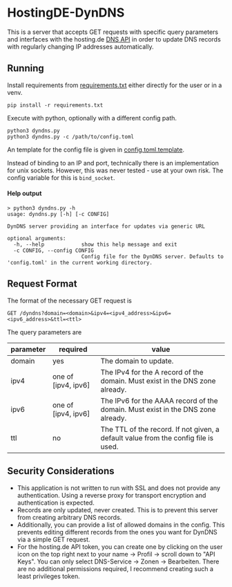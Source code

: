 # HostingDE-DynDNS

This is a server that accepts GET requests with specific query parameters and interfaces with the hosting.de [DNS API](https://www.hosting.de/api/?json#updating-records-in-a-zone) in order to update DNS records with regularly changing IP addresses automatically.

## Running
Install requirements from [requirements.txt](requirements.txt) either directly for the user or in a venv.
```
pip install -r requirements.txt
```

Execute with python, optionally with a different config path.
```
python3 dyndns.py
python3 dyndns.py -c /path/to/config.toml
```

An template for the config file is given in [config.toml.template](config.toml.template).

Instead of binding to an IP and port, technically there is an implementation for unix sockets.
However, this was never tested - use at your own risk.
The config variable for this is `bind_socket`.

#### Help output
```
> python3 dyndns.py -h
usage: dyndns.py [-h] [-c CONFIG]

DynDNS server providing an interface for updates via generic URL

optional arguments:
  -h, --help            show this help message and exit
  -c CONFIG, --config CONFIG
                        Config file for the DynDNS server. Defaults to 'config.toml' in the current working directory.
```

## Request Format
The format of the necessary GET request is
```
GET /dyndns?domain=<domain>&ipv4=<ipv4_address>&ipv6=<ipv6_address>&ttl=<ttl>
```

The query parameters are

| parameter | required            | value                                                                              |
|-----------|---------------------|------------------------------------------------------------------------------------|
| domain    | yes                 | The domain to update.                                                              |
| ipv4      | one of [ipv4, ipv6] | The IPv4 for the A record of the domain. Must exist in the DNS zone already.       |
| ipv6      | one of [ipv4, ipv6] | The IPv6 for the AAAA record of the domain. Must exist in the DNS zone already.    |
| ttl       | no                  | The TTL of the record. If not given, a default value from the config file is used. |

## Security Considerations
* This application is not written to run with SSL and does not provide any authentication. Using a reverse proxy for transport encryption and authentication is expected.
* Records are only updated, never created. This is to prevent this server from creating arbitrary DNS records.
* Additionally, you can provide a list of allowed domains in the config. This prevents editing different records from the ones you want for DynDNS via a simple GET request.
* For the hosting.de API token, you can create one by clicking on the user icon on the top right next to your name → Profil → scroll down to "API Keys". You can only select DNS-Service → Zonen → Bearbeiten. There are no additional permissions required, I recommend creating such a least privileges token.
